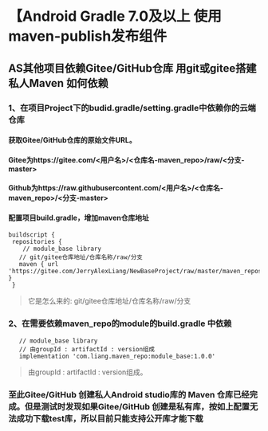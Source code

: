 # 【Android Gradle 7.0及以上 使用maven-publish发布组件

## AS其他项目依赖Gitee/GitHub仓库 用git或gitee搭建私人Maven 如何依赖

### 1、在项目Project下的budid.gradle/setting.gradle中依赖你的云端仓库

#### 获取Gitee/GitHub仓库的原始文件URL。
#### Gitee为https://gitee.com/<用户名>/<仓库名-maven_repo>/raw/<分支-master>
#### Github为https://raw.githubusercontent.com/<用户名>/<仓库名-maven_repo>/<分支-master>
#### 配置项目build.gradle，增加maven仓库地址

```
buildscript {  
 repositories {  
 	// module_base library
   // git/gitee仓库地址/仓库名称/raw/分支
   maven { url 'https://gitee.com/JerryAlexLiang/NewBaseProject/raw/master/maven_repository/' }
 }

```

> 它是怎么来的: git/gitee仓库地址/仓库名称/raw/分支

### 2、在需要依赖maven_repo的module的build.gradle 中依赖

```
   // module_base library
   // 由groupId : artifactId : version组成
   implementation 'com.liang.maven_repo:module_base:1.0.0'
```

> 由groupId : artifactId : version组成。


### 至此Gitee/GitHub 创建私人Android studio库的 Maven 仓库已经完成。但是测试时发现如果Gitee/GitHub 创建是私有库，按如上配置无法成功下载test库，所以目前只能支持公开库才能下载



